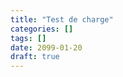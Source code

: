 ```yaml
---
title: "Test de charge"
categories: []
tags: []
date: 2099-01-20
draft: true
---
```


<!--

https://franckpachot.medium.com/do-you-know-what-you-are-measuring-with-pgbench-d8692a33e3d6

https://franckpachot.medium.com/improving-performance-with-stored-procedures-a-pgbench-example-249a1f6b9f6c
-->